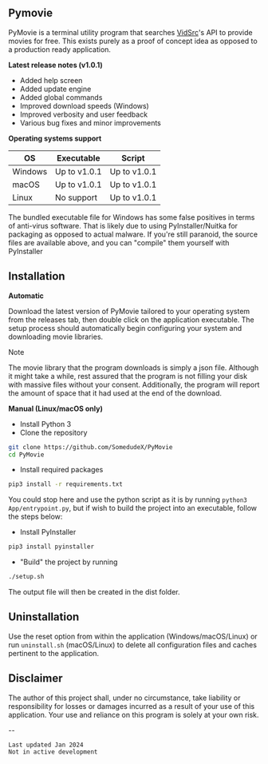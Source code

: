 ## Pymovie

PyMovie is a terminal utility program that searches [VidSrc](vidsrc.to)'s API to provide movies for free. This exists purely as a proof of concept idea as opposed to a production ready application. 

**Latest release notes (v1.0.1)**

- Added help screen
- Added update engine
- Added global commands
- Improved download speeds (Windows)
- Improved verbosity and user feedback
- Various bug fixes and minor improvements

**Operating systems support**

| OS      | Executable   | Script       |
|---------|--------------|--------------|
| Windows | Up to v1.0.1 | Up to v1.0.1 |
| macOS   | Up to v1.0.1 | Up to v1.0.1 |
| Linux   | No support   | Up to v1.0.1 |

The bundled executable file for Windows has some false positives in terms of anti-virus software. That is likely due to using PyInstaller/Nuitka for packaging as opposed to actual malware. If you're still paranoid, the source files are available above, and you can "compile" them yourself with PyInstaller

## Installation

**Automatic**

Download the latest version of PyMovie tailored to your operating system from the releases tab, then double click on the application executable. The setup process should automatically begin configuring your system and downloading movie libraries. 

> [!NOTE]
> The movie library that the program downloads is simply a json file. Although it might take a while, rest assured that the program is not filling your disk with massive files without your consent. Additionally, the program will report the amount of space that it had used at the end of the download. 

**Manual (Linux/macOS only)**

- Install Python 3
- Clone the repository
```bash
git clone https://github.com/SomedudeX/PyMovie
cd PyMovie
```
- Install required packages
```bash
pip3 install -r requirements.txt
```

You could stop here and use the python script as it is by running `python3 App/entrypoint.py`, but if wish to build the project into an executable, follow the steps below:

- Install PyInstaller
```bash
pip3 install pyinstaller
```
- "Build" the project by running
```bash
./setup.sh
```
The output file will then be created in the dist folder. 

## Uninstallation
Use the reset option from within the application (Windows/macOS/Linux) or run `uninstall.sh` (macOS/Linux) to delete all configuration files and caches pertinent to the application. 

## Disclaimer

The author of this project shall, under no circumstance, take liability or responsibility for losses or damages incurred as a result of your use of this application. Your use and reliance on this program is solely at your own risk. 

--

```
Last updated Jan 2024  
Not in active development
```
